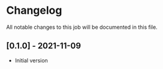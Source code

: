 # Changelog
All notable changes to this job will be documented in this file.

## [0.1.0] - 2021-11-09
* Initial version